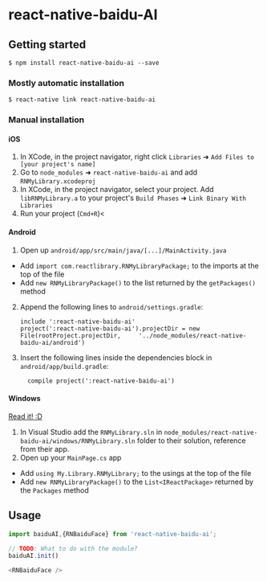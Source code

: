 
# react-native-baidu-AI

## Getting started

`$ npm install react-native-baidu-ai --save`

### Mostly automatic installation

`$ react-native link react-native-baidu-ai`

### Manual installation


#### iOS

1. In XCode, in the project navigator, right click `Libraries` ➜ `Add Files to [your project's name]`
2. Go to `node_modules` ➜ `react-native-baidu-ai` and add `RNMyLibrary.xcodeproj`
3. In XCode, in the project navigator, select your project. Add `libRNMyLibrary.a` to your project's `Build Phases` ➜ `Link Binary With Libraries`
4. Run your project (`Cmd+R`)<

#### Android

1. Open up `android/app/src/main/java/[...]/MainActivity.java`
  - Add `import com.reactlibrary.RNMyLibraryPackage;` to the imports at the top of the file
  - Add `new RNMyLibraryPackage()` to the list returned by the `getPackages()` method
2. Append the following lines to `android/settings.gradle`:
  	```
  	include ':react-native-baidu-ai'
  	project(':react-native-baidu-ai').projectDir = new File(rootProject.projectDir, 	'../node_modules/react-native-baidu-ai/android')
  	```
3. Insert the following lines inside the dependencies block in `android/app/build.gradle`:
  	```
      compile project(':react-native-baidu-ai')
  	```

#### Windows
[Read it! :D](https://github.com/ReactWindows/react-native)

1. In Visual Studio add the `RNMyLibrary.sln` in `node_modules/react-native-baidu-ai/windows/RNMyLibrary.sln` folder to their solution, reference from their app.
2. Open up your `MainPage.cs` app
  - Add `using My.Library.RNMyLibrary;` to the usings at the top of the file
  - Add `new RNMyLibraryPackage()` to the `List<IReactPackage>` returned by the `Packages` method


## Usage
```javascript
import baiduAI,{RNBaiduFace} from 'react-native-baidu-ai';

// TODO: What to do with the module?
baiduAI.init()

<RNBaiduFace />

```
  
